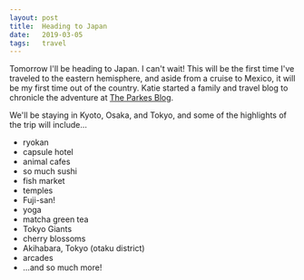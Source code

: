 ```yaml
---
layout: post
title:  Heading to Japan
date:   2019-03-05 
tags:   travel
---
```


Tomorrow I'll be heading to Japan. I can't wait! This will be the first time I've traveled to the eastern hemisphere, and aside from a cruise to Mexico, it will be my first time out of the country. Katie started a family and travel blog to chronicle the adventure at [The Parkes Blog](https://www.theparkesblog.com).

We'll be staying in Kyoto, Osaka, and Tokyo, and some of the highlights of the trip will include...

- ryokan
- capsule hotel
- animal cafes
- so much sushi
- fish market
- temples
- Fuji-san!
- yoga
- matcha green tea
- Tokyo Giants
- cherry blossoms
- Akihabara, Tokyo (otaku district)
- arcades
- ...and so much more!
